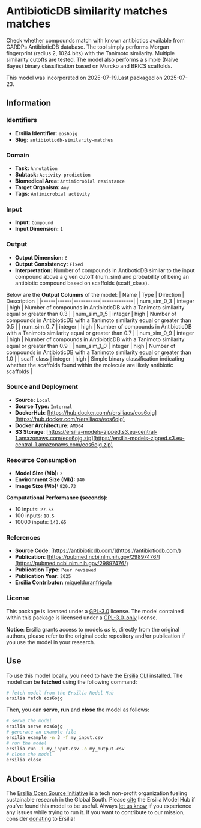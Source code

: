 # AntibioticDB similarity matches matches

Check whether compounds match with known antibiotics available from GARDPs AntibioticDB database. The tool simply performs Morgan fingerprint (radius 2, 1024 bits) with the Tanimoto similarity. Multiple similarity cutoffs are tested. The model also performs a simple (Naive Bayes) binary classification based on Murcko and BRICS scaffolds.

This model was incorporated on 2025-07-19.Last packaged on 2025-07-23.

## Information
### Identifiers
- **Ersilia Identifier:** `eos6ojg`
- **Slug:** `antibioticdb-similarity-matches`

### Domain
- **Task:** `Annotation`
- **Subtask:** `Activity prediction`
- **Biomedical Area:** `Antimicrobial resistance`
- **Target Organism:** `Any`
- **Tags:** `Antimicrobial activity`

### Input
- **Input:** `Compound`
- **Input Dimension:** `1`

### Output
- **Output Dimension:** `6`
- **Output Consistency:** `Fixed`
- **Interpretation:** Number of compounds in AntiboticDB similar to the input compound above a given cutoff (num_sim) and probability of being an antibiotic compound based on scaffolds (scaff_class).

Below are the **Output Columns** of the model:
| Name | Type | Direction | Description |
|------|------|-----------|-------------|
| num_sim_0_3 | integer | high | Number of compounds in AntibioticDB with a Tanimoto similarity equal or greater than 0.3 |
| num_sim_0_5 | integer | high | Number of compounds in AntibioticDB with a Tanimoto similarity equal or greater than 0.5 |
| num_sim_0_7 | integer | high | Number of compounds in AntibioticDB with a Tanimoto similarity equal or greater than 0.7 |
| num_sim_0_9 | integer | high | Number of compounds in AntibioticDB with a Tanimoto similarity equal or greater than 0.9 |
| num_sim_1_0 | integer | high | Number of compounds in AntibioticDB with a Tanimoto similarity equal or greater than 1.0 |
| scaff_class | integer | high | Simple binary classification indicating whether the scaffolds found within the molecule are likely antibiotic scaffolds |


### Source and Deployment
- **Source:** `Local`
- **Source Type:** `Internal`
- **DockerHub**: [https://hub.docker.com/r/ersiliaos/eos6ojg](https://hub.docker.com/r/ersiliaos/eos6ojg)
- **Docker Architecture:** `AMD64`
- **S3 Storage**: [https://ersilia-models-zipped.s3.eu-central-1.amazonaws.com/eos6ojg.zip](https://ersilia-models-zipped.s3.eu-central-1.amazonaws.com/eos6ojg.zip)

### Resource Consumption
- **Model Size (Mb):** `2`
- **Environment Size (Mb):** `940`
- **Image Size (Mb):** `820.73`

**Computational Performance (seconds):**
- 10 inputs: `27.53`
- 100 inputs: `18.5`
- 10000 inputs: `143.65`

### References
- **Source Code**: [https://antibioticdb.com/](https://antibioticdb.com/)
- **Publication**: [https://pubmed.ncbi.nlm.nih.gov/29897476/](https://pubmed.ncbi.nlm.nih.gov/29897476/)
- **Publication Type:** `Peer reviewed`
- **Publication Year:** `2025`
- **Ersilia Contributor:** [miquelduranfrigola](https://github.com/miquelduranfrigola)

### License
This package is licensed under a [GPL-3.0](https://github.com/ersilia-os/ersilia/blob/master/LICENSE) license. The model contained within this package is licensed under a [GPL-3.0-only](LICENSE) license.

**Notice**: Ersilia grants access to models _as is_, directly from the original authors, please refer to the original code repository and/or publication if you use the model in your research.


## Use
To use this model locally, you need to have the [Ersilia CLI](https://github.com/ersilia-os/ersilia) installed.
The model can be **fetched** using the following command:
```bash
# fetch model from the Ersilia Model Hub
ersilia fetch eos6ojg
```
Then, you can **serve**, **run** and **close** the model as follows:
```bash
# serve the model
ersilia serve eos6ojg
# generate an example file
ersilia example -n 3 -f my_input.csv
# run the model
ersilia run -i my_input.csv -o my_output.csv
# close the model
ersilia close
```

## About Ersilia
The [Ersilia Open Source Initiative](https://ersilia.io) is a tech non-profit organization fueling sustainable research in the Global South.
Please [cite](https://github.com/ersilia-os/ersilia/blob/master/CITATION.cff) the Ersilia Model Hub if you've found this model to be useful. Always [let us know](https://github.com/ersilia-os/ersilia/issues) if you experience any issues while trying to run it.
If you want to contribute to our mission, consider [donating](https://www.ersilia.io/donate) to Ersilia!
